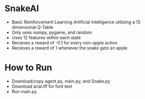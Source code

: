 # SnakeAI

- Basic Reinforcement Learning Artificial intelligence utilizing a 13 dimensional Q-Table
- Only uses numpy, pygame, and random
- Uses 12 features within each state
- Recieves a reward of -0.1 for every non-apple action
- Recieves a reward of 1 whenever the snake gets an apple

# How to Run
- Download/copy agent.py, main.py, and Snake.py
- Download arial.tff for font text
- Run main.py
